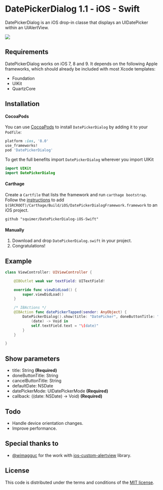 # DatePickerDialog 1.1 - iOS - Swift

DatePickerDialog is an iOS drop-in classe that displays an UIDatePicker within an UIAlertView.

[![](https://raw.githubusercontent.com/squimer/DatePickerDialog-iOS-Swift/master/images/screen1.png)](https://github.com/squimer/DatePickerDialog-iOS-Swift/tree/master/images)

## Requirements

DatePickerDialog works on iOS 7, 8 and 9. It depends on the following Apple frameworks, which should already be included with most Xcode templates:

* Foundation
* UIKit
* QuartzCore

## Installation
#### CocoaPods
You can use [CocoaPods](http://cocoapods.org/) to install `DatePickerDialog` by adding it to your `Podfile`:

```ruby
platform :ios, '8.0'
use_frameworks!
pod 'DatePickerDialog'
```

To get the full benefits import `DatePickerDialog` wherever you import UIKit

``` swift
import UIKit
import DatePickerDialog
```
#### Carthage
Create a `Cartfile` that lists the framework and run `carthage bootstrap`. Follow the [instructions](https://github.com/Carthage/Carthage#if-youre-building-for-ios) to add `$(SRCROOT)/Carthage/Build/iOS/DatePickerDialogFramework.framework` to an iOS project.

```
github "squimer/DatePickerDialog-iOS-Swift"
```

#### Manually
1. Download and drop ```DatePickerDialog.swift``` in your project.  
2. Congratulations!  

## Example

```swift
class ViewController: UIViewController {

	@IBOutlet weak var textField: UITextField!

	override func viewDidLoad() {
		super.viewDidLoad()
	}

	/* IBActions */
	@IBAction func datePickerTapped(sender: AnyObject) {
		DatePickerDialog().show(title: "DatePicker", doneButtonTitle: "Done", cancelButtonTitle: "Cancel", datePickerMode: .Date) {
			(date) -> Void in
			self.textField.text = "\(date)"
		}
	}

}
```

## Show parameters

- title: String **(Required)**
- doneButtonTitle: String
- cancelButtonTitle: String
- defaultDate: NSDate
- datePickerMode: UIDatePickerMode **(Required)**
- callback: ((date: NSDate) -> Void) **(Required)**

## Todo

- Handle device orientation changes.
- Improve performance.

## Special thanks to

* [@wimagguc](https://github.com/wimagguc) for the work with [ios-custom-alertview](https://github.com/wimagguc/ios-custom-alertview) library.

## License

This code is distributed under the terms and conditions of the [MIT license](LICENSE). 
